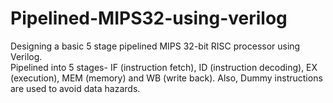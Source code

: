# Pipelined-MIPS32-using-verilog
Designing a basic 5 stage pipelined MIPS 32-bit RISC processor using Verilog.  
Pipelined into 5 stages- IF (instruction fetch), ID (instruction decoding), EX (execution), MEM (memory) and WB (write back). 
Also, Dummy instructions are used to avoid data hazards.
